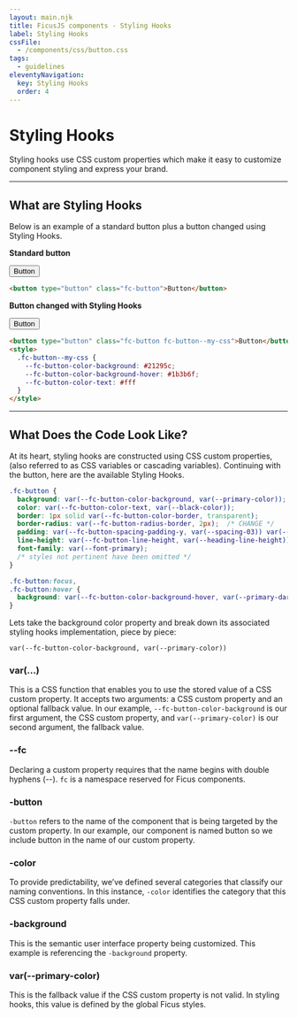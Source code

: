 ```yaml
---
layout: main.njk
title: FicusJS components - Styling Hooks
label: Styling Hooks
cssFile:
  - /components/css/button.css
tags:
  - guidelines
eleventyNavigation:
  key: Styling Hooks
  order: 4
---
```

# Styling Hooks

Styling hooks use CSS custom properties which make it easy to customize component styling and express your brand.

---

## What are Styling Hooks

Below is an example of a standard button plus a button changed using Styling Hooks.

**Standard button**

<div class="fd-component-container">
  <button type="button" class="fc-button">Button</button>
</div>

```html
<button type="button" class="fc-button">Button</button>
```

**Button changed with Styling Hooks**

<div class="fd-component-container">
  <button type="button" class="fc-button fc-button--my-css">Button</button>
  <style>
    .fc-button--my-css {
      --fc-button-color-background: #21295c;
      --fc-button-color-background-hover: #1b3b6f;
      --fc-button-color-text: #fff
    }
  </style>
</div>

```html
<button type="button" class="fc-button fc-button--my-css">Button</button>
<style>
  .fc-button--my-css {
    --fc-button-color-background: #21295c;
    --fc-button-color-background-hover: #1b3b6f;
    --fc-button-color-text: #fff
  }
</style>
```

---

## What Does the Code Look Like?

At its heart, styling hooks are constructed using CSS custom properties, (also referred to as CSS variables or cascading variables). Continuing with the button, here are the available Styling Hooks.

```css
.fc-button {
  background: var(--fc-button-color-background, var(--primary-color));
  color: var(--fc-button-color-text, var(--black-color));
  border: 1px solid var(--fc-button-color-border, transparent);
  border-radius: var(--fc-button-radius-border, 2px);  /* CHANGE */
  padding: var(--fc-button-spacing-padding-y, var(--spacing-03)) var(--fc-button-spacing-padding-x, var(--spacing-05));
  line-height: var(--fc-button-line-height, var(--heading-line-height));
  font-family: var(--font-primary);
  /* styles not pertinent have been omitted */
}

.fc-button:focus,
.fc-button:hover {
  background: var(--fc-button-color-background-hover, var(--primary-dark-color));
}
```

Lets take the background color property and break down its associated styling hooks implementation, piece by piece:

`var(--fc-button-color-background, var(--primary-color))`

### var(…)

This is a CSS function that enables you to use the stored value of a CSS custom property. It accepts two arguments: a CSS custom property and an optional fallback value. In our example, `--fc-button-color-background` is our first argument, the CSS custom property, and `var(--primary-color)` is our second argument, the fallback value.

### --fc

Declaring a custom property requires that the name begins with double hyphens (--). `fc` is a namespace reserved for Ficus components.

### -button

`-button` refers to the name of the component that is being targeted by the custom property. In our example, our component is named button so we include button in the name of our custom property.

### -color

To provide predictability, we’ve defined several categories that classify our naming conventions. In this instance, `-color` identifies the category that this CSS custom property falls under.

### -background

This is the semantic user interface property being customized. This example is referencing the `-background` property.

### var(--primary-color)

This is the fallback value if the CSS custom property is not valid. In styling hooks, this value is defined by the global Ficus styles.
